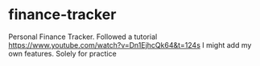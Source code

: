 # finance-tracker
Personal Finance Tracker. Followed a tutorial https://www.youtube.com/watch?v=Dn1EjhcQk64&t=124s I might add my own features.
Solely for practice
